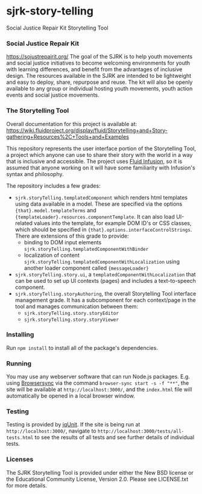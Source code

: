 # sjrk-story-telling
Social Justice Repair Kit Storytelling Tool

### Social Justice Repair Kit
https://sojustrepairit.org/
The goal of the SJRK is to help youth movements and social justice initiatives to become welcoming environments for youth with learning differences, and benefit from the advantages of inclusive design. The resources available in the SJRK are intended to be lightweight and easy to deploy, share, repurpose and reuse. The kit will also be openly available to any group or individual hosting youth movements, youth action events and social justice movements.

### The Storytelling Tool
Overall documentation for this project is available at:
https://wiki.fluidproject.org/display/fluid/Storytelling+and+Story-gathering+Resources%2C+Tools+and+Examples

This repository represents the user interface portion of the Storytelling Tool, a project which anyone can use to share their story with the world in a way that is inclusive and accessible. The project uses [Fluid Infusion](https://fluidproject.org/infusion.html), so it is assumed that anyone working on it will have some familiarity with Infusion's syntax and philosophy.

The repository includes a few grades:
- `sjrk.storyTelling.templatedComponent` which renders html templates using data available in a model. These are specified via the options `{that}.model.templateTerms` and `{templateLoader}.resources.componentTemplate`. It can also load UI-related values into the template, for example DOM ID's or CSS classes, which should be specified in `{that}.options.interfaceControlStrings`. There are extensions of this grade to provide:
  - binding to DOM input elements `sjrk.storyTelling.templatedComponentWithBinder`
  - localization of content `sjrk.storyTelling.templatedComponentWithLocalization` using another loader component called `{messageLoader}`
- `sjrk.storyTelling.story.ui`, a `templatedComponentWithLocalization` that can be used to set up UI contexts (pages) and includes a text-to-speech component.
- `sjrk.storyTelling.storyAuthoring`, the overall Storytelling Tool interface management grade. It has a subcomponent for each context/page in the tool and manages communication between them:
  - `sjrk.storyTelling.story.storyEditor`
  - `sjrk.storyTelling.story.storyViewer`

### Installing
Run `npm install` to install all of the package's dependencies.

### Running
You may use any webserver software that can run Node.js packages. E.g. using [Browsersync](https://www.browsersync.io/) via the command `browser-sync start -s -f "**"`, the site will be available at `http://localhost:3000/`, and the `index.html` file will automatically be opened in a local browser window.

### Testing
Testing is provided by [jqUnit](https://docs.fluidproject.org/infusion/development/jqUnit.html). If the site is being run at `http://localhost:3000/`, navigate to `http://localhost:3000/tests/all-tests.html` to see the results of all tests and see further details of individual tests.

### Licenses
The SJRK Storytelling Tool is provided under either the New BSD license or the Educational Community License, Version 2.0. Please see LICENSE.txt for more details.
